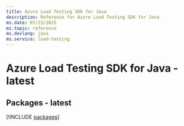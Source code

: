 ```yaml
---
title: Azure Load Testing SDK for Java
description: Reference for Azure Load Testing SDK for Java
ms.date: 07/23/2025
ms.topic: reference
ms.devlang: java
ms.service: load-testing
---
```

# Azure Load Testing SDK for Java - latest
## Packages - latest
[!INCLUDE [packages](load-testing-index.md)]